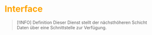 # <font color = "orange">Interface</font>

>[!INFO] Definition
>Dieser Dienst stellt der nächsthöheren Schicht Daten über eine Schnittstelle zur Verfügung.

